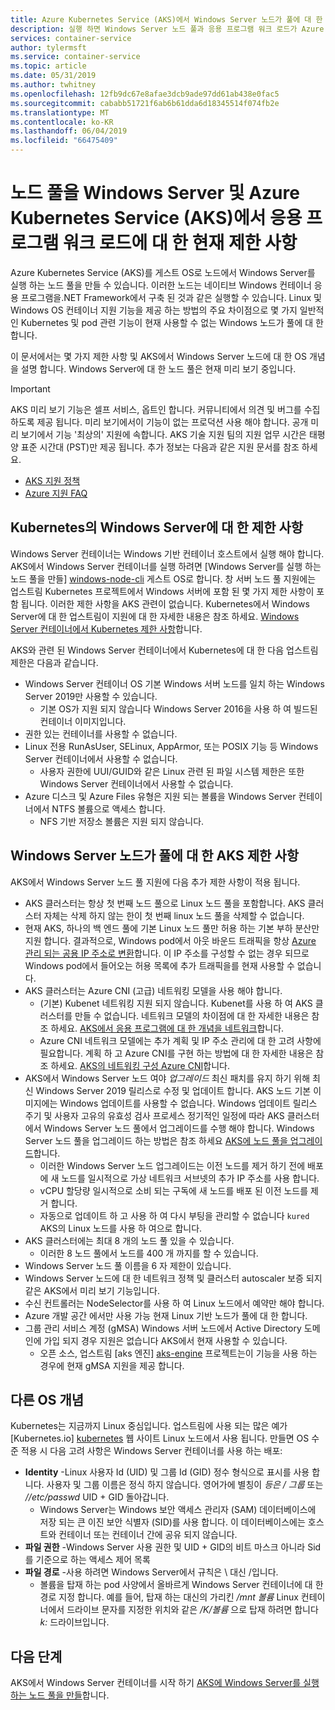 ```yaml
---
title: Azure Kubernetes Service (AKS)에서 Windows Server 노드가 풀에 대 한 제한 사항
description: 실행 하면 Windows Server 노드 풀과 응용 프로그램 워크 로드가 Azure Kubernetes Service (AKS)에서 알려진된 제한 사항에 알아봅니다
services: container-service
author: tylermsft
ms.service: container-service
ms.topic: article
ms.date: 05/31/2019
ms.author: twhitney
ms.openlocfilehash: 12fb9dc67e8afae3dcb9ade97dd61ab438e0fac5
ms.sourcegitcommit: cababb51721f6ab6b61dda6d18345514f074fb2e
ms.translationtype: MT
ms.contentlocale: ko-KR
ms.lasthandoff: 06/04/2019
ms.locfileid: "66475409"
---
```

# <a name="current-limitations-for-windows-server-node-pools-and-application-workloads-in-azure-kubernetes-service-aks"></a>노드 풀을 Windows Server 및 Azure Kubernetes Service (AKS)에서 응용 프로그램 워크 로드에 대 한 현재 제한 사항

Azure Kubernetes Service (AKS)를 게스트 OS로 노드에서 Windows Server를 실행 하는 노드 풀을 만들 수 있습니다. 이러한 노드는 네이티브 Windows 컨테이너 응용 프로그램을.NET Framework에서 구축 된 것과 같은 실행할 수 있습니다. Linux 및 Windows OS 컨테이너 지원 기능을 제공 하는 방법의 주요 차이점으로 몇 가지 일반적인 Kubernetes 및 pod 관련 기능이 현재 사용할 수 없는 Windows 노드가 풀에 대 한 합니다.

이 문서에서는 몇 가지 제한 사항 및 AKS에서 Windows Server 노드에 대 한 OS 개념을 설명 합니다. Windows Server에 대 한 노드 풀은 현재 미리 보기 중입니다.

> [!IMPORTANT]
> AKS 미리 보기 기능은 셀프 서비스, 옵트인 합니다. 커뮤니티에서 의견 및 버그를 수집 하도록 제공 됩니다. 미리 보기에서이 기능이 없는 프로덕션 사용 해야 합니다. 공개 미리 보기에서 기능 '최상의' 지원에 속합니다. AKS 기술 지원 팀의 지원 업무 시간은 태평양 표준 시간대 (PST)만 제공 됩니다. 추가 정보는 다음과 같은 지원 문서를 참조 하세요.
>
> * [AKS 지원 정책][aks-support-policies]
> * [Azure 지원 FAQ][aks-faq]

## <a name="limitations-for-windows-server-in-kubernetes"></a>Kubernetes의 Windows Server에 대 한 제한 사항

Windows Server 컨테이너는 Windows 기반 컨테이너 호스트에서 실행 해야 합니다. AKS에서 Windows Server 컨테이너를 실행 하려면 [Windows Server를 실행 하는 노드 풀을 만들] [ windows-node-cli] 게스트 OS로 합니다. 창 서버 노드 풀 지원에는 업스트림 Kubernetes 프로젝트에서 Windows 서버에 포함 된 몇 가지 제한 사항이 포함 됩니다. 이러한 제한 사항을 AKS 관련이 없습니다. Kubernetes에서 Windows Server에 대 한 업스트림이 지원에 대 한 자세한 내용은 참조 하세요. [Windows Server 컨테이너에서 Kubernetes 제한 사항][upstream-limitations]합니다.

AKS와 관련 된 Windows Server 컨테이너에서 Kubernetes에 대 한 다음 업스트림 제한은 다음과 같습니다.

- Windows Server 컨테이너 OS 기본 Windows 서버 노드를 일치 하는 Windows Server 2019만 사용할 수 있습니다.
    - 기본 OS가 지원 되지 않습니다 Windows Server 2016을 사용 하 여 빌드된 컨테이너 이미지입니다.
- 권한 있는 컨테이너를 사용할 수 없습니다.
- Linux 전용 RunAsUser, SELinux, AppArmor, 또는 POSIX 기능 등 Windows Server 컨테이너에서 사용할 수 없습니다.
    - 사용자 권한에 UUI/GUID와 같은 Linux 관련 된 파일 시스템 제한은 또한 Windows Server 컨테이너에서 사용할 수 없습니다.
- Azure 디스크 및 Azure Files 유형은 지원 되는 볼륨을 Windows Server 컨테이너에서 NTFS 볼륨으로 액세스 합니다.
    - NFS 기반 저장소 볼륨은 지원 되지 않습니다.

## <a name="aks-limitations-for-windows-server-node-pools"></a>Windows Server 노드가 풀에 대 한 AKS 제한 사항

AKS에서 Windows Server 노드 풀 지원에 다음 추가 제한 사항이 적용 됩니다.

- AKS 클러스터는 항상 첫 번째 노드 풀으로 Linux 노드 풀을 포함합니다. AKS 클러스터 자체는 삭제 하지 않는 한이 첫 번째 linux 노드 풀을 삭제할 수 없습니다.
- 현재 AKS, 하나의 백 엔드 풀에 기본 Linux 노드 풀만 허용 하는 기본 부하 분산만 지원 합니다. 결과적으로, Windows pod에서 아웃 바운드 트래픽을 항상 [Azure 관리 되는 공용 IP 주소로 변환][azure-outbound-traffic]합니다. 이 IP 주소를 구성할 수 없는 경우 되므로 Windows pod에서 들어오는 허용 목록에 추가 트래픽을를 현재 사용할 수 없습니다. 
- AKS 클러스터는 Azure CNI (고급) 네트워킹 모델을 사용 해야 합니다.
    - (기본) Kubenet 네트워킹 지원 되지 않습니다. Kubenet를 사용 하 여 AKS 클러스터를 만들 수 없습니다. 네트워크 모델의 차이점에 대 한 자세한 내용은 참조 하세요. [AKS에서 응용 프로그램에 대 한 개념을 네트워크][azure-network-models]합니다.
    - Azure CNI 네트워크 모델에는 추가 계획 및 IP 주소 관리에 대 한 고려 사항에 필요합니다. 계획 하 고 Azure CNI를 구현 하는 방법에 대 한 자세한 내용은 참조 하세요. [AKS의 네트워킹 구성 Azure CNI][configure-azure-cni]합니다.
- AKS에서 Windows Server 노드 여야 *업그레이드* 최신 패치를 유지 하기 위해 최신 Windows Server 2019 릴리스로 수정 및 업데이트 합니다. AKS 노드 기본 이미지에는 Windows 업데이트를 사용할 수 없습니다. Windows 업데이트 릴리스 주기 및 사용자 고유의 유효성 검사 프로세스 정기적인 일정에 따라 AKS 클러스터에서 Windows Server 노드 풀에서 업그레이드를 수행 해야 합니다. Windows Server 노드 풀을 업그레이드 하는 방법은 참조 하세요 [AKS에 노드 풀을 업그레이드][nodepool-upgrade]합니다.
    - 이러한 Windows Server 노드 업그레이드는 이전 노드를 제거 하기 전에 배포에 새 노드를 일시적으로 가상 네트워크 서브넷의 추가 IP 주소를 사용 합니다.
    - vCPU 할당량 일시적으로 소비 되는 구독에 새 노드를 배포 된 이전 노드를 제거 합니다.
    - 자동으로 업데이트 하 고 사용 하 여 다시 부팅을 관리할 수 없습니다 `kured` AKS의 Linux 노드를 사용 하 여으로 합니다.
- AKS 클러스터에는 최대 8 개의 노드 풀 있을 수 있습니다.
    - 이러한 8 노드 풀에서 노드를 400 개 까지를 할 수 있습니다.
- Windows Server 노드 풀 이름을 6 자 제한이 있습니다.
- Windows Server 노드에 대 한 네트워크 정책 및 클러스터 autoscaler 보증 되지 같은 AKS에서 미리 보기 기능입니다.
- 수신 컨트롤러는 NodeSelector를 사용 하 여 Linux 노드에서 예약만 해야 합니다.
- Azure 개발 공간 에서만 사용 가능 현재 Linux 기반 노드가 풀에 대 한 합니다.
- 그룹 관리 서비스 계정 (gMSA) Windows 서버 노드에서 Active Directory 도메인에 가입 되지 경우 지원은 없습니다 AKS에서 현재 사용할 수 있습니다.
    - 오픈 소스, 업스트림 [aks 엔진] [ aks-engine] 프로젝트는이 기능을 사용 하는 경우에 현재 gMSA 지원을 제공 합니다.

## <a name="os-concepts-that-are-different"></a>다른 OS 개념

Kubernetes는 지금까지 Linux 중심입니다. 업스트림에 사용 되는 많은 예가 [Kubernetes.io] [ kubernetes] 웹 사이트 Linux 노드에서 사용 됩니다. 만들면 OS 수준 적용 시 다음 고려 사항은 Windows Server 컨테이너를 사용 하는 배포:

- **Identity** -Linux 사용자 Id (UID) 및 그룹 Id (GID) 정수 형식으로 표시를 사용 합니다. 사용자 및 그룹 이름은 정식 하지 않습니다. 영어가에 별칭이 *등은 / 그룹* 또는 *//etc/passwd* UID + GID 돌아갑니다.
    - Windows Server는 Windows 보안 액세스 관리자 (SAM) 데이터베이스에 저장 되는 큰 이진 보안 식별자 (SID)를 사용 합니다. 이 데이터베이스에는 호스트와 컨테이너 또는 컨테이너 간에 공유 되지 않습니다.
- **파일 권한** -Windows Server 사용 권한 및 UID + GID의 비트 마스크 아니라 Sid를 기준으로 하는 액세스 제어 목록
- **파일 경로** -사용 하려면 Windows Server에서 규칙은 \ 대신 /입니다.
    - 볼륨을 탑재 하는 pod 사양에서 올바르게 Windows Server 컨테이너에 대 한 경로 지정 합니다. 예를 들어, 탑재 하는 대신의 가리킨 */mnt 볼륨* Linux 컨테이너에서 드라이브 문자를 지정한 위치와 같은 */K/볼륨* 으로 탑재 하려면 합니다 *k:* 드라이브입니다.

## <a name="next-steps"></a>다음 단계

AKS에서 Windows Server 컨테이너를 시작 하기 [AKS에 Windows Server를 실행 하는 노드 풀을 만들][windows-node-cli]합니다.

<!-- LINKS - external -->
[upstream-limitations]: https://kubernetes.io/docs/setup/windows/#limitations
[kubernetes]: https://kubernetes.io
[aks-engine]: https://github.com/azure/aks-engine

<!-- LINKS - internal -->
[azure-network-models]: concepts-network.md#azure-virtual-networks
[configure-azure-cni]: configure-azure-cni.md
[nodepool-upgrade]: use-multiple-node-pools.md#upgrade-a-node-pool
[windows-node-cli]: windows-container-cli.md
[aks-support-policies]: support-policies.md
[aks-faq]: faq.md
[azure-outbound-traffic]: ../load-balancer/load-balancer-outbound-connections.md#defaultsnat
